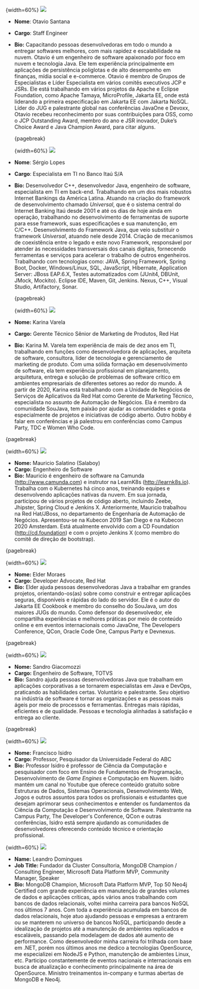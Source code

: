 {width=60%}
![](images/autores__otavio.png)

* **Nome**: Otavio Santana

* **Cargo**: Staff Engineer

* **Bio:** Capacitando pessoas desenvolvedoras em todo o mundo a entregar softwares melhores, com mais rapidez e escalabilidade na nuvem. Otavio é um engenheiro de software apaixonado por foco em nuvem e tecnologia Java. Ele tem experiência principalmente em aplicações de persistência poliglotas e de alto desempenho em finanças, mídia social e e-commerce. Otavio é membro de Grupos de Especialistas e Líder Especialista em vários comitês executivos JCP e JSRs. Ele está trabalhando em vários projetos da Apache e Eclipse Foundation, como Apache Tamaya, MicroProfile, Jakarta EE, onde está liderando a primeira especificação em Jakarta EE com Jakarta NoSQL. Líder do JUG e palestrante global nas conferências JavaOne e Devoxx, Otavio recebeu reconhecimento por suas contribuições para OSS, como o JCP Outstanding Award, membro do ano e JSR inovador, Duke’s Choice Award e Java Champion Award, para citar alguns.

  {pagebreak}
  
  {width=60%}
  ![](images/autores__sergio_elder.png)
  
* **Nome**: Sérgio Lopes

* **Cargo**: Especialista em TI no Banco Itaú S/A

* **Bio:** Desenvolvedor C++, desenvolvedor Java, engenheiro de software, especialista em TI em back-end. Trabalhando em um dos mais robustos Internet Bankings da América Latina. Atuando na criação do framework de desenvolvimento chamado *Universal*, que é o sistema central do Internet Banking Itaú desde 2001 e até os dias de hoje ainda em operação, trabalhando no desenvolvimento de ferramentas de suporte para esse framework, suas especificações e sua manutenção, em C/C++.
  Desenvolvimento do Framework Java, que veio substituir o framework *Universal*, atuando nele desde 2014. Criação de mecanismos de coexistência entre o legado e este novo Framework, responsável por atender às necessidades transversais dos canais digitais, fornecendo ferramentas e serviços para acelerar o trabalho de outros engenheiros.
  Trabalhando com tecnologias como: JAVA, Spring Framework, Spring Boot, Docker, Windows/Linux, SQL, JavaScript, Hibernate, Application Server: JBoss EAP.6.X, Testes automatizados com (JUnit4, DBUnit, JMock, Mockito). Eclipse IDE, Maven, Git, Jenkins. Nexus, C++, Visual Studio, Artifactory, Sonar.
  
  {pagebreak}
  
  {width=60%}
  ![](images/autores__karina.png)
  
* **Nome:** Karina Varela
* **Cargo:** Gerente Técnico Sênior de Marketing de Produtos, Red Hat
* **Bio:** Karina M. Varela tem experiência de mais de dez anos em TI, trabalhando em funções como desenvolvedora de aplicações, arquiteta de software, consultora, líder de tecnologia e gerenciamento de marketing de produto. Com uma sólida formação em desenvolvimento de software, ela tem experiência profissional em planejamento, arquitetura, entrega e solução de problemas de software crítico em ambientes empresariais de diferentes setores ao redor do mundo.
A partir de 2020, Karina está trabalhando com a Unidade de Negócios de Serviços de Aplicativos da Red Hat como Gerente de Marketing Técnico, especialista no assunto de Automação de Negócios. Ela é membro da comunidade SouJava, tem paixão por ajudar as comunidades e gosta especialmente de projetos e iniciativas de código aberto. Outro hobby é falar em conferências e já palestrou em conferências como Campus Party, TDC e Women Who Code.

{pagebreak}

{width=60%}
![](images/autores__salaboy.png)

* **Nome:** Mauricio Salatino (Salaboy)
* **Cargo:** Engenheiro de Software
* **Bio:** Mauricio é engenheiro de software na Camunda (<http://www.camunda.com>) e instrutor na LearnK8s (<http://learnk8s.io>). Trabalha com o Kubernetes há cinco anos, treinando equipes e desenvolvendo aplicações nativas da nuvem. Em sua jornada, participou de vários projetos de código aberto, incluindo Zeebe, Jhipster, Spring Cloud e Jenkins X. Anteriormente, Mauricio trabalhou na Red Hat/JBoss, no departamento de Engenharia de Automação de Negócios. Apresentou-se na Kubecon 2019 San Diego e na Kubecon 2020 Amsterdam. Está atualmente envolvido com a CD Foundation (<http://cd.foundation>) e com o projeto Jenkins X (como membro do comitê de direção de bootstrap). 

{pagebreak}

{width=60%}
![](images/autores__elder-moraes.png)

* **Nome:** Elder Moraes
* **Cargo:** Developer Advocate, Red Hat
* **Bio:** Elder ajuda pessoas desenvolvedoras Java a trabalhar em grandes projetos, orientando-os(as) sobre como construir e entregar aplicações seguras, disponíveis e rápidas do lado do servidor. Ele é o autor do Jakarta EE Cookbook e membro do conselho do SouJava, um dos maiores JUGs do mundo. Como defensor do desenvolvedor, ele compartilha experiências e melhores práticas por meio de conteúdo online e em eventos internacionais como JavaOne, The Developers Conference, QCon, Oracle Code One, Campus Party e Devnexus.

{pagebreak}

{width=60%}
![](images/autores__sandro.png)

* **Nome:** Sandro Giacomozzi
* **Cargo:** Engenheiro de Software, TOTVS
* **Bio:** Sandro ajuda pessoas desenvolvedoras Java que trabalham em aplicações corporativas a se tornarem especialistas em Java e DevOps, praticando as habilidades certas. Voluntário e palestrante. Seu objetivo na indústria de software é tornar as organizações e as pessoas mais ágeis por meio de processos e ferramentas. Entregas mais rápidas, eficientes e de qualidade. Pessoas e tecnologia alinhadas à satisfação e entrega ao cliente.

{pagebreak}

{width=60%}
![](images/autores__isidro.png)

* **Nome:** Francisco Isidro
* **Cargo:** Professor, Pesquisador da Universidade Federal do ABC
* **Bio:** Professor Isidro é professor de Ciência da Computação e pesquisador com foco em Ensino de Fundamentos de Programação, Desenvolvimento de *Game Engines* e Computação em Nuvem. Isidro mantém um canal no Youtube que oferece conteúdo gratuito sobre Estruturas de Dados, Sistemas Operacionais, Desenvolvimento Web, Jogos e outros assuntos para todos os profissionais e estudantes que desejam aprimorar seus conhecimentos e entender os fundamentos da Ciência da Computação e Desenvolvimento de Software. Palestrante na Campus Party, The Developer's Conference, QCon e outras conferências, Isidro está sempre ajudando as comunidades de desenvolvedores oferecendo conteúdo técnico e orientação profissional. 

{width=60%}
![](images/autores__leandro.png)

* **Name:** Leandro Domingues
* **Job Title:** Fundador da Cluster Consultoria, MongoDB Champion / Consulting Engineer, Microsoft Data Platform MVP, Community Manager, Speaker
* **Bio:** MongoDB Champion, Microsoft Data Platform MVP, Top 50 Neo4j Certified com grande experiência em manutenção de grandes volumes de dados e aplicações críticas, após vários anos trabalhando com bancos de dados relacionais, voltei minha carreira para bancos NoSQL nos últimos 7 anos. Com toda a experiência acumulada em bancos de dados relacionais, hoje atuo ajudando pessoas e empresas a entrarem ou se manterem no universo de bancos NoSQL, participando desde a idealização de projetos até a manutenção de ambientes replicados e escaláveis, passando pela modelagem de dados até aumento de performance. Como desenvolvedor minha carreira foi trilhada com base em .NET, porém nos últimos anos me dedico a tecnologias OpenSource, me especializei em NodeJS e Python, manutenção de ambientes Linux, etc. Participo constantemente de eventos nacionais e internacionais em busca de atualização e conhecimento principalmente na área de OpenSource. Ministro treinamentos in-company e turmas abertas de MongoDB e Neo4j.
